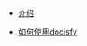 <!--
 * @Author: Li Zhiliang
 * @Date: 2020-12-14 16:27:21
 * @LastEditors: Li Zhiliang
 * @LastEditTime: 2020-12-14 16:29:43
 * @FilePath: /lzl-Family/docs/_sidebar.md
-->

- [介绍](/README.md)

- [如何使用docisfy](/blog/docisfy.md)